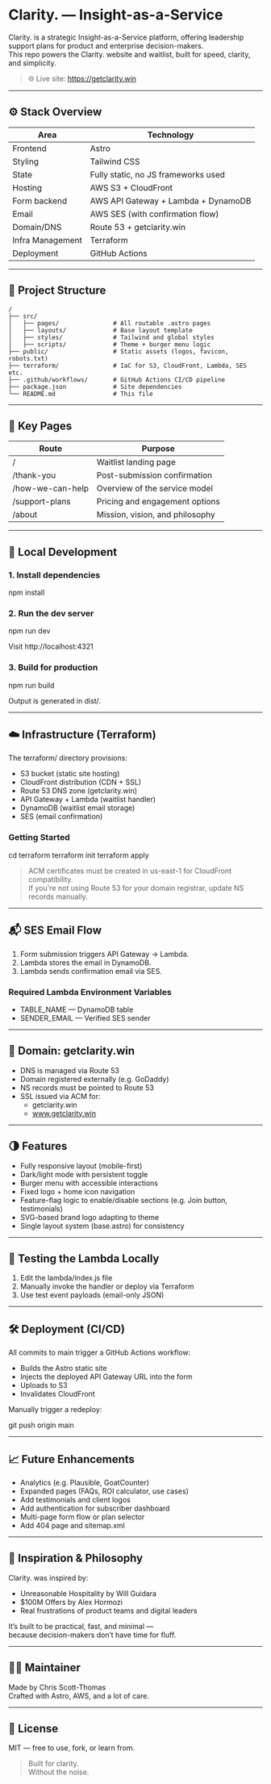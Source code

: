 # Clarity. — Insight-as-a-Service

Clarity. is a strategic Insight-as-a-Service platform, offering leadership support plans for product and enterprise decision-makers.  
This repo powers the Clarity. website and waitlist, built for speed, clarity, and simplicity.

> 🌐 Live site: https://getclarity.win

---

## ⚙️ Stack Overview

| Area              | Technology                           |
|-------------------|---------------------------------------|
| Frontend          | Astro                                 |
| Styling           | Tailwind CSS                          |
| State             | Fully static, no JS frameworks used   |
| Hosting           | AWS S3 + CloudFront                   |
| Form backend      | AWS API Gateway + Lambda + DynamoDB   |
| Email             | AWS SES (with confirmation flow)      |
| Domain/DNS        | Route 53 + getclarity.win             |
| Infra Management  | Terraform                             |
| Deployment        | GitHub Actions                        |

---

## 📁 Project Structure
```
/
├── src/
│   ├── pages/               # All routable .astro pages
│   ├── layouts/             # Base layout template
│   ├── styles/              # Tailwind and global styles
│   ├── scripts/             # Theme + burger menu logic
├── public/                  # Static assets (logos, favicon, robots.txt)
├── terraform/               # IaC for S3, CloudFront, Lambda, SES etc.
├── .github/workflows/       # GitHub Actions CI/CD pipeline
├── package.json             # Site dependencies
└── README.md                # This file
```
---

## 🧠 Key Pages

| Route                  | Purpose                                |
|------------------------|----------------------------------------|
| /                      | Waitlist landing page                  |
| /thank-you             | Post-submission confirmation           |
| /how-we-can-help       | Overview of the service model          |
| /support-plans         | Pricing and engagement options         |
| /about                 | Mission, vision, and philosophy        |

---

## 🚀 Local Development

### 1. Install dependencies

npm install

### 2. Run the dev server

npm run dev

Visit http://localhost:4321

### 3. Build for production

npm run build

Output is generated in dist/.

---

## ☁️ Infrastructure (Terraform)

The terraform/ directory provisions:

- S3 bucket (static site hosting)
- CloudFront distribution (CDN + SSL)
- Route 53 DNS zone (getclarity.win)
- API Gateway + Lambda (waitlist handler)
- DynamoDB (waitlist email storage)
- SES (email confirmation)

### Getting Started

cd terraform
terraform init
terraform apply

> ACM certificates must be created in us-east-1 for CloudFront compatibility.  
> If you're not using Route 53 for your domain registrar, update NS records manually.

---

## 📬 SES Email Flow

1. Form submission triggers API Gateway → Lambda.
2. Lambda stores the email in DynamoDB.
3. Lambda sends confirmation email via SES.

### Required Lambda Environment Variables

- TABLE_NAME — DynamoDB table
- SENDER_EMAIL — Verified SES sender

---

## 🔐 Domain: getclarity.win

- DNS is managed via Route 53
- Domain registered externally (e.g. GoDaddy)
- NS records must be pointed to Route 53
- SSL issued via ACM for:
  - getclarity.win
  - www.getclarity.win

---

## 🌗 Features

- Fully responsive layout (mobile-first)
- Dark/light mode with persistent toggle
- Burger menu with accessible interactions
- Fixed logo + home icon navigation
- Feature-flag logic to enable/disable sections (e.g. Join button, testimonials)
- SVG-based brand logo adapting to theme
- Single layout system (base.astro) for consistency

---

## 🧪 Testing the Lambda Locally

1. Edit the lambda/index.js file
2. Manually invoke the handler or deploy via Terraform
3. Use test event payloads (email-only JSON)

---

## 🛠 Deployment (CI/CD)

All commits to main trigger a GitHub Actions workflow:

- Builds the Astro static site
- Injects the deployed API Gateway URL into the form
- Uploads to S3
- Invalidates CloudFront

Manually trigger a redeploy:

git push origin main

---

## 📈 Future Enhancements

- Analytics (e.g. Plausible, GoatCounter)
- Expanded pages (FAQs, ROI calculator, use cases)
- Add testimonials and client logos
- Add authentication for subscriber dashboard
- Multi-page form flow or plan selector
- Add 404 page and sitemap.xml

---

## 🧠 Inspiration & Philosophy

Clarity. was inspired by:

- Unreasonable Hospitality by Will Guidara
- $100M Offers by Alex Hormozi
- Real frustrations of product teams and digital leaders

It’s built to be practical, fast, and minimal —  
because decision-makers don’t have time for fluff.

---

## 👨‍💻 Maintainer

Made by Chris Scott-Thomas  
Crafted with Astro, AWS, and a lot of care.

---

## 🫶 License

MIT — free to use, fork, or learn from.

> Built for clarity.  
> Without the noise.
